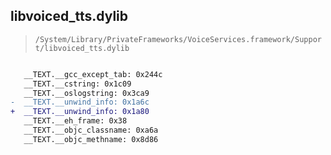 ## libvoiced_tts.dylib

> `/System/Library/PrivateFrameworks/VoiceServices.framework/Support/libvoiced_tts.dylib`

```diff

   __TEXT.__gcc_except_tab: 0x244c
   __TEXT.__cstring: 0x1c09
   __TEXT.__oslogstring: 0x3ca9
-  __TEXT.__unwind_info: 0x1a6c
+  __TEXT.__unwind_info: 0x1a80
   __TEXT.__eh_frame: 0x38
   __TEXT.__objc_classname: 0xa6a
   __TEXT.__objc_methname: 0x8d86

```

